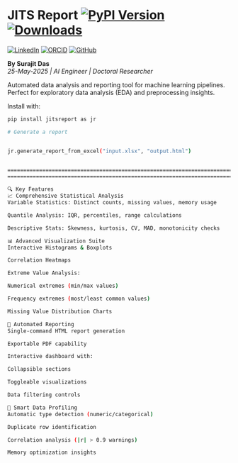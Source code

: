 # JITS Report [![PyPI Version](https://img.shields.io/pypi/v/jitsreport.svg)](https://pypi.org/project/jitsreport) [![Downloads](https://img.shields.io/pypi/dm/jitsreport)](https://pypi.org/project/jitsreport)

[![LinkedIn](https://img.shields.io/badge/LinkedIn-Connect-%230A66C2?logo=linkedin)](https://www.linkedin.com/in/surajit-das-AI) 
[![ORCID](https://img.shields.io/badge/ORCID-0009--0008--6692--6697-a6ce39?logo=orcid)](https://orcid.org/0009-0008-6692-6697)
[![GitHub](https://img.shields.io/badge/GitHub-Repository-%23181717?logo=github)](https://github.com/SurajitDaz/jitsreport)

**By Surajit Das**  
*25-May-2025 | AI Engineer | Doctoral Researcher*

Automated data analysis and reporting tool for machine learning pipelines. Perfect for exploratory data analysis (EDA) and preprocessing insights.

Install with:
```bash
pip install jitsreport as jr

# Generate a report


jr.generate_report_from_excel("input.xlsx", "output.html")


==========================================================================
==========================================================================

🔍 Key Features
📈 Comprehensive Statistical Analysis
Variable Statistics: Distinct counts, missing values, memory usage

Quantile Analysis: IQR, percentiles, range calculations

Descriptive Stats: Skewness, kurtosis, CV, MAD, monotonicity checks

📊 Advanced Visualization Suite
Interactive Histograms & Boxplots

Correlation Heatmaps

Extreme Value Analysis:

Numerical extremes (min/max values)

Frequency extremes (most/least common values)

Missing Value Distribution Charts

📄 Automated Reporting
Single-command HTML report generation

Exportable PDF capability

Interactive dashboard with:

Collapsible sections

Toggleable visualizations

Data filtering controls

🔧 Smart Data Profiling
Automatic type detection (numeric/categorical)

Duplicate row identification

Correlation analysis (|r| > 0.9 warnings)

Memory optimization insights







